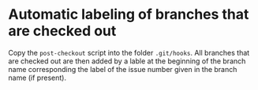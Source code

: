 # Automatic labeling of branches that are checked out

Copy the `post-checkout` script into the folder `.git/hooks`. All branches that are checked out are then added by a lable at the beginning of the branch name corresponding the label of the issue number given in the branch name (if present).